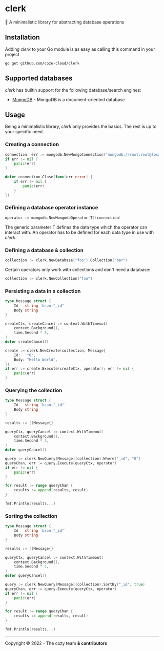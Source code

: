 # clerk

📒 A minimalistic library for abstracting database operations

## Installation

Adding _clerk_ to your Go module is as easy as calling this command in your project

```shell
go get github.com/coze-cloud/clerk
```

## Supported databases

_clerk_ has builtin support for the following database/search engines:

- [MongoDB](https://www.mongodb.com/) - MongoDB is a document-oriented database

## Usage

Being a minimalistic library, _clerk_ only provides the basics. The rest is up to your specific need.

### Creating a connection

```go
connection, err := mongodb.NewMongoConnection("mongodb://root:root@localhost:27017")
if err != nil {
	panic(err)
}

defer connection.Close(func(err error) {
	if err != nil {
		panic(err)
	}
})
```

### Defining a database operator instance

```go
operator := mongodb.NewMongodbOperator[T](connection)
```

The generic parameter T defines the data type which the operator can interact with.
An operator has to be defined for each data type in use with _clerk_.

### Defining a database & collection

```go
collection := clerk.NewDatabase("foo").Collection("bar")
```

Certain operators only work with collections and don't need a database:

```go
collection := clerk.NewCollection("foo")
```

### Persisting a data in a collection

```go
type Message struct {
    Id   string `bson:"_id"`
    Body string
}

createCtx, createCancel := context.WithTimeout(
    context.Background(),
    time.Second * 5,
)
defer createCancel()

create := clerk.NewCreate(collection, Message{
    Id:   "0",
    Body: "Hello World",
})
if err := create.Execute(createCtx, operator); err != nil {
    panic(err)
}
```

### Querying the collection

```go
type Message struct {
    Id   string `bson:"_id"`
    Body string
}

results := []Message{}

queryCtx, queryCancel := context.WithTimeout(
    context.Background(),
    time.Second * 5,
)
defer queryCancel()

query := clerk.NewQuery[Message](collection).Where("_id", "0")
queryChan, err := query.Execute(queryCtx, operator)
if err != nil {
    panic(err)
}

for result := range queryChan {
    results := append(results, result)
}

fmt.Println(results...)
```

### Sorting the collection

```go
type Message struct {
    Id   string `bson:"_id"`
    Body string
}

results := []Message{}

queryCtx, queryCancel := context.WithTimeout(
    context.Background(),
    time.Second * 5,
)
defer queryCancel()

query := clerk.NewQuery[Message](collection).SortBy("_id", true)
queryChan, err := query.Execute(queryCtx, operator)
if err != nil {
    panic(err)
}

for result := range queryChan {
    results := append(results, result)
}

fmt.Println(results...)
```

---

Copyright © 2022 - The cozy team **& contributors**
